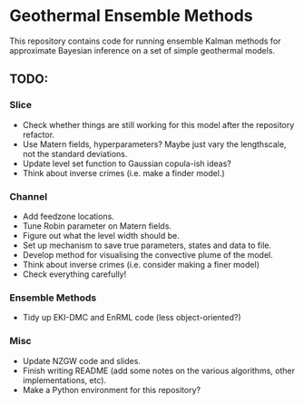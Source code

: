 # Geothermal Ensemble Methods

This repository contains code for running ensemble Kalman methods for approximate Bayesian inference on a set of simple geothermal models.

## TODO:
### Slice
 - Check whether things are still working for this model after the repository refactor.
 - Use Matern fields, hyperparameters? Maybe just vary the lengthscale, not the standard deviations.
 - Update level set function to Gaussian copula-ish ideas?
 - Think about inverse crimes (i.e. make a finder model.)
### Channel
 - Add feedzone locations.
 - Tune Robin parameter on Matern fields.
 - Figure out what the level width should be.
 - Set up mechanism to save true parameters, states and data to file.
 - Develop method for visualising the convective plume of the model.
 - Think about inverse crimes (i.e. consider making a finer model)
 - Check everything carefully!
### Ensemble Methods
 - Tidy up EKI-DMC and EnRML code (less object-oriented?)
### Misc
 - Update NZGW code and slides.
 - Finish writing README (add some notes on the various algorithms, other implementations, etc).
 - Make a Python environment for this repository?